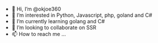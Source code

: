 - 👋 Hi, I’m @okjoe360
- 👀 I’m interested in Python, Javascript, php, goland and C#
- 🌱 I’m currently learning golang and C#
- 💞️ I’m looking to collaborate on SSR
- 📫 How to reach me ...

<!---
okjoe360/okjoe360 is a ✨ special ✨ repository because its `README.md` (this file) appears on your GitHub profile.
You can click the Preview link to take a look at your changes.
--->
